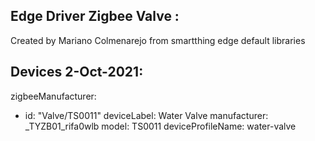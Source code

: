 ## Edge Driver Zigbee Valve :

Created by Mariano Colmenarejo from smartthing edge default libraries

## Devices 2-Oct-2021:

zigbeeManufacturer:
  - id: "Valve/TS0011"
    deviceLabel: Water Valve
    manufacturer: _TYZB01_rifa0wlb
    model: TS0011
    deviceProfileName: water-valve
